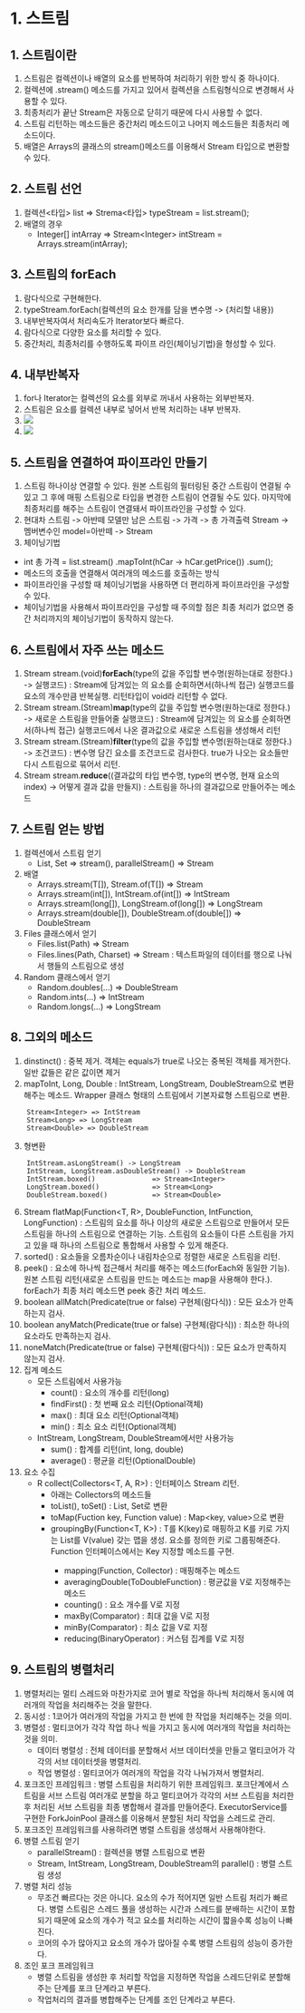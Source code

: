 # 1. 스트림
## 1. 스트림이란
1. 스트림은 컬렉션이나 배열의 요소를 반복하여 처리하기 위한 방식 중 하나이다.
2. 컬렉션에 .stream() 메소드를 가지고 있어서 컬렉션을 스트림형식으로 변경해서 사용할 수 있다.
3. 최종처리가 끝난 Stream은 자동으로 닫히기 때문에 다시 사용할 수 없다.
4. 스트림 리턴하는 메소드들은 중간처리 메소드이고 나머지 메소드들은 최종처리 메소드이다.
5. 배열은 Arrays의 클래스의 stream()메소드를 이용해서 Stream 타입으로 변환할 수 있다.

## 2. 스트림 선언
1. 컬렉션<타입> list => 
        Strema<타입> typeStream = list.stream();
2. 배열의 경우
    - Integer[] intArray => Stream\<Integer> intStream = Arrays.stream(intArray);

## 3. 스트림의 forEach
1. 람다식으로 구현해한다.
2. typeStream.forEach(컬렉션의 요소 한개를 담을 변수명 -> 
                                            {처리할 내용})
3. 내부반복자여서 처리속도가 Iterator보다 빠르다.
4. 람다식으로 다양한 요소를 처리할 수 있다.
5. 중간처리, 최종처리를 수행하도록 파이프 라인(체이닝기법)을 형성할 수 있다.

## 4. 내부반복자
1. for나 Iterator는 컬렉션의 요소를 외부로 꺼내서 사용하는 외부반복자.
2. 스트림은 요소를 컬렉션 내부로 넣어서 반복 처리하는 내부 반복자.
3. <img src="images/외부반복자.jpg">
4. <img src="images/내부반복자.jpg">

## 5. 스트림을 연결하여 파이프라인 만들기
1. 스트림 하나이상 연결할 수 있다. 원본 스트림의 필터링된 중간 스트림이 연결될 수 있고 그 후에 매핑 스트림으로 타입을 변경한 스트림이 연결될 수도 있다. 마지막에 최종처리를 해주는 스트림이 연결돼서 파이프라인을 구성할 수 있다.
2. 현대차 스트림 -> 아반떼 모델만 남은 스트림 -> 가격 -> 총 가격출력
  Stream<HyundaiCar> -> 멤버변수인 model=아반떼 -> Stream<Integer>
3. 체이닝기법
- int 총 가격 = list<HyundaiCar>.stream()
                               .mapToInt(hCar -> hCar.getPrice())
                               .sum();
- 메소드의 호출을 연결해서 여러개의 메소드를 호출하는 방식
- 파이프라인을 구성할 때 체이닝기법을 사용하면 더 편리하게 파이프라인을 구성할 수 있다.
- 체이닝기법을 사용해서 파이프라인을 구성할 때 주의할 점은 최종 처리가 없으면 중간 처리까지의 체이닝기법이 동작하지 않는다.

## 6. 스트림에서 자주 쓰는 메소드
1. Stream<type> stream.(void)<b>forEach</b>(type의 값을 주입할 변수명(원하는대로 정한다.) -> 실행코드) : Stream에 담겨있는 <type>의 요소를 순회하면서(하나씩 접근) 실행코드를 요소의 개수만큼 반복실행. 리턴타입이 void라 리턴할 수 없다.
2. Stream<type> stream.(Stream<type>)<b>map</b>(type의 값을 주입할 변수명(원하는대로 정한다.) -> 새로운 스트림을 만들어줄 실행코드) : Stream에 담겨있는 <type>의 요소를 순회하면서(하나씩 접근) 실행코드에서 나온 결과값으로 새로운 스트림을 생성해서 리턴
3. Stream<type> stream.(Stream<type>)<b>filter</b>(type의 값을 주입할 변수명(원하는대로 정한다.) -> 조건코드) : 변수명 담긴 요소를 조건코드로 검사한다. true가 나오는 요소들만 다시 스트림으로 묶어서 리턴.
4. Stream<type> stream.<b>reduce</b>((결과값의 타입 변수명, type의 변수명, 현재 요소의 index) -> 어떻게 결과 값을 만들지) : 스트림을 하나의 결과값으로 만들어주는 메소드

## 7. 스트림 얻는 방법
1. 컬렉션에서 스트림 얻기
    - List<T>, Set<T> => stream(), parallelStream() => Stream<T>
2. 배열
    - Arrays.stream(T[]), Stream.of(T[]) => Stream<T>
    - Arrays.stream(int[]), IntStream.of(int[]) => IntStream
    - Arrays.stream(long[]), LongStream.of(long[]) => LongStream
    - Arrays.stream(double[]), DoubleStream.of(double[]) => DoubleStream
3. Files 클래스에서 얻기
    - Files.list(Path) => Stream<Path>
    - Files.lines(Path, Charset) => Stream<String> : 텍스트파일의 데이터를 행으로 나눠서 행들의 스트림으로 생성
4. Random 클래스에서 얻기
    - Random.doubles(...) => DoubleStream
    - Random.ints(...) => IntStream
    - Random.longs(...) => LongStream

## 8. 그외의 메소드
1. dinstinct() : 중복 제거. 객체는 equals가 true로 나오는 중복된 객체를 제거한다. 일반 값들은 같은 값이면 제거
2. mapToInt, Long, Double : IntStream, LongStream, DoubleStream으로 변환해주는 메소드. Wrapper 클래스 형태의 스트림에서 기본자료형 스트림으로 변환.
```
    Stream<Integer> => IntStream
    Stream<Long> => LongStream
    Stream<Double> => DoubleStream
```
3. 형변환
```
    IntStream.asLongStream() -> LongStream
    IntStream, LongStream.asDoubleStream() -> DoubleStream
    IntStream.boxed()              => Stream<Integer>  
    LongStream.boxed()             => Stream<Long>  
    DoubleStream.boxed()           => Stream<Double>  
```
6. Stream<R> flatMap(Function<T, R>, DoubleFunction, IntFunction, LongFunction) : 스트림의 요소를 하나 이상의 새로운 스트림으로 만들어서 모든 스트림을 하나의 스트림으로 연결하는 기능. 스트림의 요소들이 다른 스트림을 가지고 있을 때 하나의 스트림으로 통합해서 사용할 수 있게 해준다.
7. sorted() : 요소들을 오름차순이나 내림차순으로 정렬한 새로운 스트림을 리턴.
8. peek() : 요소에 하나씩 접근해서 처리를 해주는 메소드(forEach와 동일한 기능). 원본 스트림 리턴(새로운 스트림을 만드는 메소드는 map을 사용해야 한다.). forEach가 최종 처리 메소드면 peek 중간 처리 메소드.
9. boolean allMatch(Predicate(true or false) 구현체(람다식)) : 모든 요소가 만족하는지 검사.
10. boolean anyMatch(Predicate(true or false) 구현체(람다식)) : 최소한 하나의 요소라도 만족하는지 검사.
11. noneMatch(Predicate(true or false) 구현체(람다식)) : 모든 요소가 만족하지 않는지 검사.
12. 집계 메소드
    - 모든 스트림에서 사용가능
        - count() : 요소의 개수를 리턴(long)
        - findFirst() : 첫 번째 요소 리턴(Optional객체)
        - max() : 최대 요소 리턴(Optional객체)
        - min() : 최소 요소 리턴(Optional객체)
    - IntStream, LongStream, DoubleStream에서만 사용가능
        - sum() : 합계를 리턴(int, long, double)
        - average() : 평균을 리턴(OptionalDouble)
13. 요소 수집
    - R collect(Collectors<T, A, R>) : 인터페이스 Stream 리턴.
        - 아래는 Collectors의 메소드들
        - toList(), toSet() : List<T>, Set<T>로 변환
        - toMap(Fuction key, Function value) : Map<key, value>으로 변환
        - groupingBy(Function<T, K>) : T를 K(key)로 매핑하고 K를 키로 가지는 List<T>를 V(value) 갖는 맵을 생성. 요소를 정의한 키로 그룹핑해준다. Function 인터페이스에서는 Key 지정할 메소드를 구현.
            - mapping(Function, Collector) : 매핑해주는 메소드
            - averagingDouble(ToDoubleFunction) : 평균값을 V로 지정해주는 메소드
            - counting() : 요소 개수를 V로 지정
            - maxBy(Comparator) : 최대 값을 V로 지정
            - minBy(Comparator) : 최소 값을 V로 지정
            - reducing(BinaryOperator<T>) : 커스텀 집계를 V로 지정

## 9. 스트림의 병렬처리
1. 병렬처리는 멀티 스레드와 마찬가지로 코어 별로 작업을 하나씩 처리해서 동시에 여러개의 작업을 처리해주는 것을 말한다.
2. 동시성 : 1코어가 여러개의 작업을 가지고 한 번에 한 작업을 처리해주는 것을 의미.
3. 병렬성 : 멀티코어가 각각 작업 하나 씩을 가지고 동시에 여러개의 작업을 처리하는 것을 의미.
    - 데이터 병렬성 : 전체 데이터를 분할해서 서브 데이터셋을 만들고 멀티코어가 각각의 서브 데이터셋을 병렬처리.
    - 작업 병렬성 : 멀티코어가 여러개의 작업을 각각 나눠가져서 병렬처리.
4. 포크조인 프레임워크 : 병렬 스트림을 처리하기 위한 프레임워크. 포크단계에서 스트림을 서브 스트림 여러개로 분할을 하고 멀티코어가 각각의 서브 스트림을 처리한 후 처리된 서브 스트림을 최종 병합해서 결과를 만들어준다. ExecutorService를 구현한 ForkJoinPool 클래스를 이용해서 분할된 처리 작업을 스레드로 관리.
5. 포크조인 프레임워크를 사용하려면 병렬 스트림을 생성해서 사용해야한다.
6. 병렬 스트림 얻기
    - parallelStream() : 컬렉션을 병렬 스트림으로 변환
    - Stream, IntStream, LongStream, DoubleStream의 parallel() : 병렬 스트림 생성
7. 병렬 처리 성능
    - 무조건 빠르다는 것은 아니다. 요소의 수가 적어지면 일반 스트림 처리가 빠르다. 병렬 스트림은 스레드 풀을 생성하는 시간과 스레드를 분배하는 시간이 포함되기 때문에 요소의 개수가 적고 요소를 처리하는 시간이 짧을수록 성능이 나빠진다.
    - 코어의 수가 많아지고 요소의 개수가 많아질 수록 병렬 스트림의 성능이 증가한다.
8. 조인 포크 프레임워크
    - 병렬 스트림을 생성한 후 처리할 작업을 지정하면 작업을 스레드단위로 분할해주는 단계를 포크 단계라고 부른다.
    - 작업처리의 결과를 병합해주는 단계를 조인 단계라고 부른다.